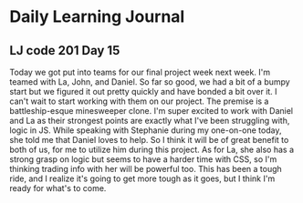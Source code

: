 # Daily Learning Journal

## LJ code 201 Day 15

Today we got put into teams for our final project week next week.  I'm teamed with La, John, and Daniel.  So far so good, we had a bit of a bumpy start but we figured it out pretty quickly and have bonded a bit over it. I can't wait to start working with them on our project.  The premise is a battleship-esque minesweeper clone.  I'm super excited to work with Daniel and La as their strongest points are exactly what I've been struggling with, logic in JS. While speaking with Stephanie during my one-on-one today, she told me that Daniel loves to help.  So I think it will be of great benefit to both of us, for me to utilize him during this project.  As for La, she also has a strong grasp on logic but seems to have a harder time with CSS, so I'm thinking trading info with her will be powerful too. This has been a tough ride, and I realize it's going to get more tough as it goes, but I think I'm ready for what's to come.
